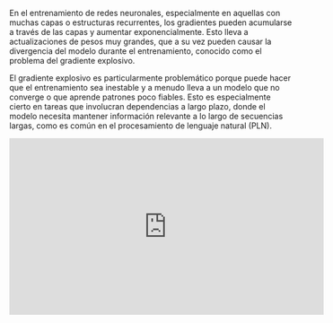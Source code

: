 En el entrenamiento de redes neuronales, especialmente en aquellas con muchas capas o estructuras recurrentes, los gradientes pueden acumularse a través de las capas y aumentar exponencialmente. Esto lleva a actualizaciones de pesos muy grandes, que a su vez pueden causar la divergencia del modelo durante el entrenamiento, conocido como el problema del gradiente explosivo.

El gradiente explosivo es particularmente problemático porque puede hacer que el entrenamiento sea inestable y a menudo lleva a un modelo que no converge o que aprende patrones poco fiables. Esto es especialmente cierto en tareas que involucran dependencias a largo plazo, donde el modelo necesita mantener información relevante a lo largo de secuencias largas, como es común en el procesamiento de lenguaje natural (PLN).

<iframe width="560" height="315" src="https://www.youtube.com/embed/qO_NLVjD6zE?si=qM4lnKvPi1OCVzxg" title="YouTube video player" frameborder="0" allow="accelerometer; autoplay; clipboard-write; encrypted-media; gyroscope; picture-in-picture; web-share" allowfullscreen></iframe>
